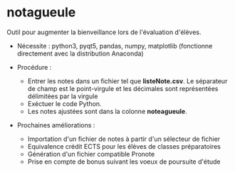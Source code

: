 # notagueule
Outil pour augmenter la bienveillance lors de l'évaluation d'élèves.

* Nécessite : python3, pyqt5, pandas, numpy, matplotlib (fonctionne directement avec la distribution Anaconda)
* Procédure : 
  * Entrer les notes dans un fichier tel que **listeNote.csv**. 
    Le séparateur de champ est le point-virgule et les décimales sont représentées délimitées par la virgule
  * Exéctuer le code Python.
  * Les notes ajustées sont dans la colonne **noteagueule**.
  
  
* Prochaines améliorations :
  * Importation d'un fichier de notes à partir d'un sélecteur de fichier
  * Equivalence crédit ECTS pour les élèves de classes préparatoires
  * Génération d'un fichier compatible Pronote
  * Prise en compte de bonus suivant les voeux de poursuite d'étude




